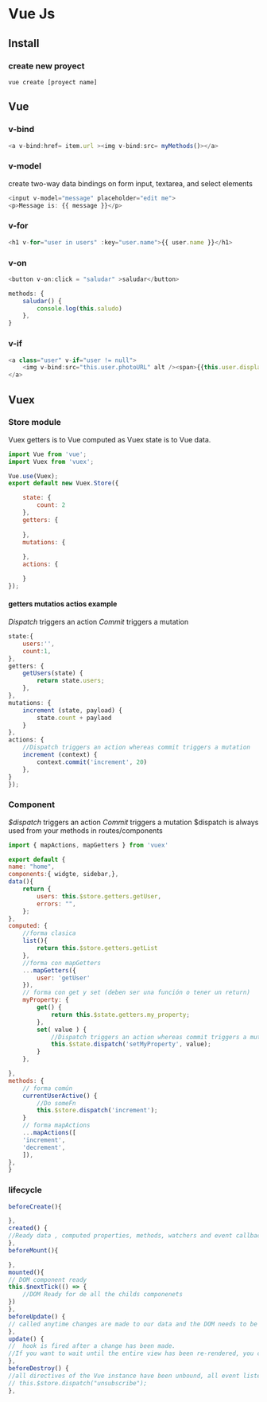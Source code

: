 # Vue Js

## Install

### create new proyect

`vue create [proyect name]`


## Vue

### v-bind
```javascript
<a v-bind:href= item.url ><img v-bind:src= myMethods()></a>
```

### v-model
create two-way data bindings on form input, textarea, and select elements

```javascript
<input v-model="message" placeholder="edit me">
<p>Message is: {{ message }}</p>
```

### v-for
```javascript
<h1 v-for="user in users" :key="user.name">{{ user.name }}</h1>
```

### v-on
```javascript
<button v-on:click = "saludar" >saludar</button>
```

```javascript
methods: {
	saludar() {
		console.log(this.saludo)
	},
}
```
### v-if
```javascript
<a class="user" v-if="user != null">
	<img v-bind:src="this.user.photoURL" alt /><span>{{this.user.displayName}}</span>
</a>
```

## Vuex 

### Store module
Vuex getters is to Vue computed as Vuex state is to Vue data.

```javascript
import Vue from 'vue'; 
import Vuex from 'vuex';

Vue.use(Vuex);
export default new Vuex.Store({	

	state: {
		count: 2
	},
	getters: {
		
	},
	mutations: {
		
	},
	actions: {

	}
});

```
#### getters mutatios actios example
*Dispatch* triggers an action 
*Commit* triggers a mutation

```javascript
state:{
	users:'',
	count:1,
},
getters: {
	getUsers(state) {
		return state.users;
	},
},
mutations: {
	increment (state, payload) {
		state.count + paylaod
	}
},
actions: {
	//Dispatch triggers an action whereas commit triggers a mutation
	increment (context) {
		context.commit('increment', 20)
	},
}
});

```

### Component
*$dispatch* triggers an action 
*Commit* triggers a mutation
$dispatch is always used from your methods in routes/components

```javascript
import { mapActions, mapGetters } from 'vuex'

export default {
name: "home",
components:{ widgte, sidebar,},
data(){
	return {
		users: this.$store.getters.getUser,
		errors: "",
	};
},
computed: {
	//forma clasica
	list(){ 
		return this.$store.getters.getList
	},
	//forma con mapGetters
	...mapGetters({
		user: 'getUser'
	}),
	// forma con get y set (deben ser una función o tener un return)
	myProperty: {
		get() {
			return this.$state.getters.my_property;
		},
		set( value ) {
			//Dispatch triggers an action whereas commit triggers a mutation
			this.$state.dispatch('setMyProperty', value);
		}
	},

},
methods: {
	// forma común
	currentUserActive() {
		//Do someFn
		this.$store.dispatch('increment');
	}
	// forma mapActions
	...mapActions([
	'increment',
	'decrement',
	]),
},		
}

```

### lifecycle 
```javascript
beforeCreate(){

},
created() {
//Ready data , computed properties, methods, watchers and event callbacks 
},
beforeMount(){

},
mounted(){
// DOM component ready
this.$nextTick(() => {
	//DOM Ready for de all the childs componenets
})	
},
beforeUpdate() {
// called anytime changes are made to our data and the DOM needs to be updated, right before the DOM is patched
},
update() {
//  hook is fired after a change has been made.
//If you want to wait until the entire view has been re-rendered, you can use vm.$nextTick inside of updated:
},
beforeDestroy() {
//all directives of the Vue instance have been unbound, all event listeners have been removed, and all child Vue instances have also been destroyed.
// this.$store.dispatch("unsubscribe");
},

```